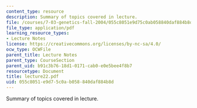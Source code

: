 ```yaml
---
content_type: resource
description: Summary of topics covered in lecture.
file: /courses/7-03-genetics-fall-2004/055c8051e9d75c0ab058840daf884b8d_lecture22.pdf
file_type: application/pdf
learning_resource_types:
- Lecture Notes
license: https://creativecommons.org/licenses/by-nc-sa/4.0/
ocw_type: OCWFile
parent_title: Lecture Notes
parent_type: CourseSection
parent_uid: b91c3b76-18d1-0171-cab0-e0e5bee4f8b7
resourcetype: Document
title: lecture22.pdf
uid: 055c8051-e9d7-5c0a-b058-840daf884b8d
---
```

Summary of topics covered in lecture.